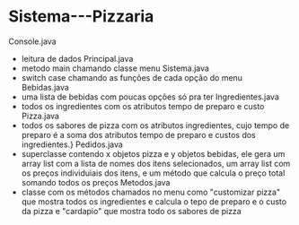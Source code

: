 ﻿# Sistema---Pizzaria


Console.java
- leitura de dados
Principal.java
- metodo main chamando classe menu
Sistema.java
- switch case chamando as funções de cada opção do menu
Bebidas.java
- uma lista de bebidas com poucas opções só pra ter
Ingredientes.java
- todos os ingredientes com os atributos tempo de preparo e custo
Pizza.java
- todos os sabores de pizza com os atributos ingredientes, cujo tempo de preparo é a soma dos atributos tempo de preparo e custos dos ingredientes.}
Pedidos.java
- superclasse contendo x objetos pizza e y objetos bebidas, ele gera um array list com a lista de nomes dos itens selecionados, um array list com os preços individuiais dos itens, e um método que calcula o preço total somando todos os preços
Metodos.java
- classe com os métodos chamados no menu como "customizar pizza" que mostra todos os ingredientes e calcula o tepo de preparo e o custo da pizza e "cardapio" que mostra todo os sabores de pizza
